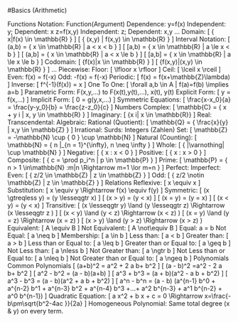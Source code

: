#Basics (Arithmetic)

Functions
	Notation: Function(Argument)
	Dependence: 
		y=f(x) Independent: y; Dependent: x 
		z=f(x,y) Independent: z; Dependent: x,y
		...
	Domain:
		\[ \{ x|f(x) \in \mathbb{R} \} \]
		\[ \{ (x,y) | f(x,y) \in \mathbb{R} \} \]
	Interval Notation: 
		\[ (a,b) = \{ x \in \mathbb{R} | a < x < b \} \]
		\[ [a,b) = \{ x \in \mathbb{R} | a \le x < b \} \]
		\[ (a,b] = \{ x \in \mathbb{R} | a < x \le b \} \]
		\[ [a,b] = \{ x \in \mathbb{R} | a \le x \le b \} \]
	Codomain: 
		\[ \{f(x)|x \in \mathbb{R} \} \]
		\[ \{f(x,y)|(x,y) \in \mathbb{R} \} \] 
		 ...
	Piecewise:
	Floor: \[ \lfloor x \rfloor \]
	Ceil: \[ \lceil x \rceil \]
	Even: f(x) = f(-x)
	Odd: -f(x) = f(-x)
	Periodic: \[ f(x) = f(x+\mathbb{Z}\lambda) \]
	Inverse: \[ f^{-1}(f(x)) = x \]
	One To One: \[ \forall a,b \in A | f(a)=f(b) \implies a=b \]
	Parametric Form: F(x,y,...) to F(x(t),y(t),...), x(t), y(t)
	Explicit Form: \[ y = f(x,...) \]
	Implicit Form: \[ 0 = g(y,x,...) \]
	Symmetric Equations: \[ \frac{x-x_0}{a} = \frac{y-y_0}{b} = \frac{z-z_0}{c} \]
Numbers
	Complex: \[ \mathbb{C} = \{ x + y i | x, y \in \mathbb{R} \} \]
	Imaginary: \[ \{x i| x \in \mathbb{R}\} \]
	Real: 
	Transcendental: 
	Algebraic: 
	Rational (Quotient): \[ \mathbb{Q} = \{ \frac{x}{y} | x,y \in \mathbb{Z} \} \]
	Irrational: 
	Surds: 
	Integers (Zahlen) Set: \[ \mathbb{Z} = -\mathbb{N} \cup \{ 0 \} \cup \mathbb{N} \]
	Natural (Counting): \[ \mathbb{N} = \{ n |_{n = 1}^{\infty}, n \neq \infty \} \]
	Whole: \[ \{ |\varnothing| \cup \mathbb{N} \} \]
	Negative: \[ \{ x : x < 0 \} \]
	Positive: \[ \{ x : x > 0 \} \]
	Composite:  \[ \{ c = \prod p_i^n | p \in \mathbb{P} \} \]
	Prime: \[ \mathbb{P} = \{ n > 1 \in\mathbb{N} :m|n \Rightarrow  m=1 \lor m=n \} \]
	Perfect: 
	Imperfect:
	Even: \[ \{ z/2 \in \mathbb{Z} | z \in \mathbb{Z} \} \]
	Odd: \[ \{ z/2 \notin \mathbb{Z} | z \in \mathbb{Z} \} \]
Relations
	Reflexive: \[ x \equiv x \]
	Substitution: \[ x \equiv y \Rightarrow f(x) \equiv f(y) \]
	Symmetric: \[ (x \gtreqless y) = (y \lesseqgtr x) \]
		\[ (x > y) = (y < x) \]
		\[ (x = y) = (y = x) \]
		\[ (x < y) = (y < x) \]
	Transitive: \[ (x \lesseqgtr y) \land (y \lesseqgtr z) \Rightarrow (x \lesseqgtr z ) \]
		\[ (x < y) \land (y < z) \Rightarrow (x < z) \)
		\[ (x = y) \land (y = z) \Rightarrow (x = z) \)
		\[ (x > y) \land (y > z) \Rightarrow (x > z) \)
	Equivalent: \[ A \equiv B \]
	Not Equivalent: \[ A \not\equiv B \]
	Equal: a = b 
	Not Equal: \[ a \neq b \]
	Membership: \[ a \in b \]
	Less than: \[ a < b  \]
	Greater than: \[ a > b  \]
	Less than or Equal to: \[ a \leq b  \]
	Greater than or Equal to: \[ a \geq b  \]
	Not Less than: \[ a \nless b  \]
	Not Greater than: \[ a \ngtr b  \]
	Not Less than or Equal to: \[ a \nleq b  \]
	Not Greater than or Equal to: \[ a \ngeq b  \]
Polynomials
	Common Polynomials
		\[ (a+b)^2 = a^2 + 2 a b+ b^2 \]
		\[ (a - b)^2 =a^2 - 2 a b+ b^2 \] 
		\[ a^2 - b^2 = (a - b)(a+b) \]
		\[ a^3 + b^3 = (a + b)(a^2 - a b + b^2) \]
		\[ a^3 - b^3 = (a - b)(a^2 + a b + b^2) \]
		\[ a^n - b^n = (a - b) (a^{n-1} b^0 + a^{n-2} b^1 + a^{n-3} b^2 + a^{n-4} b^3 +...+ a^2 b^{n-3} + a^1 b^{n-2} + a^0 b^{n-1}) \]
	Quadratic Equation: \[ a x^2 + b x + c = 0 \Rightarrow x=\frac{-b\pm\sqrt{b^2-4ac }}{2a} \]
	Homogeneous Polynomial: Same total degree (x & y) on every term.